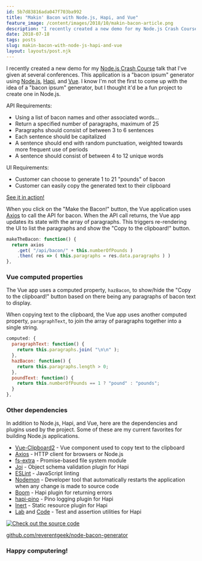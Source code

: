 ```yaml
---
id: 5b7d83816ada047f703ba992
title: "Makin' Bacon with Node.js, Hapi, and Vue"
feature_image: /content/images/2018/10/makin-bacon-article.png
description: "I recently created a new demo for my Node.js Crash Course talk that I've given at several conferences. This application is a \"bacon ipsum\"…"
date: 2018-07-18
tags: posts
slug: makin-bacon-with-node-js-hapi-and-vue
layout: layouts/post.njk
---
```


I recently created a new demo for my [Node.js Crash Course](https://speakerdeck.com/reverentgeek/node-dot-js-crash-course-kcdc-2018) talk that I've given at several conferences. This application is a "bacon ipsum" generator using [Node.js](https://nodejs.org/), [Hapi](https://hapijs.com/), and [Vue](https://vuejs.org/). I know I'm not the first to come up with the idea of a "bacon ipsum" generator, but I thought it'd be a fun project to create one in Node.js.

API Requirements:

* Using a list of bacon names and other associated words...
* Return a specified number of paragraphs, maximum of 25
* Paragraphs should consist of between 3 to 6 sentences
* Each sentence should be capitalized
* A sentence should end with random punctuation, weighted towards more frequent use of periods
* A sentence should consist of between 4 to 12 unique words

UI Requirements:

* Customer can choose to generate 1 to 21 "pounds" of bacon
* Customer can easily copy the generated text to their clipboard

[See it in action!](https://node-bacon-generator.herokuapp.com/)

When you click on the "Make the Bacon!" button, the Vue application uses [Axios](https://www.npmjs.com/package/axios) to call the API for bacon. When the API call returns, the Vue app updates its state with the array of paragraphs. This triggers re-rendering the UI to list the paragraphs and show the "Copy to the clipboard!" button.

```javascript
makeTheBacon: function() {
  return axios
    .get( "/api/bacon/" + this.numberOfPounds )
    .then( res => ( this.paragraphs = res.data.paragraphs ) )
},
```

### Vue computed properties

The Vue app uses a computed property, `hazBacon`, to show/hide the "Copy to the clipboard!" button based on there being any paragraphs of bacon text to display.

When copying text to the clipboard, the Vue app uses another computed property, `paragraphText`, to join the array of paragraphs together into a single string.

```javascript
computed: {
  paragraphText: function() {
    return this.paragraphs.join( "\n\n" );
  },
  hazBacon: function() {
    return this.paragraphs.length > 0;
  },
  poundText: function() {
    return this.numberOfPounds == 1 ? "pound" : "pounds";
  }
},
```

### Other dependencies

In addition to Node.js, Hapi, and Vue, here are the dependencies and plugins used by the project. Some of these are my current favorites for building Node.js applications.

* [Vue-Clipboard2](https://www.npmjs.com/package/vue-clipboard2) - Vue component used to copy text to the clipboard
* [Axios](https://www.npmjs.com/package/axios) - HTTP client for browsers or Node.js
* [fs-extra](https://www.npmjs.com/package/fs-extra) - Promise-based file system module
* [Joi](https://www.npmjs.com/package/joi) - Object schema validation plugin for Hapi
* [ESLint](https://www.npmjs.com/package/eslint) - JavaScript linting
* [Nodemon](https://www.npmjs.com/package/nodemon) - Developer tool that automatically restarts the application when any change is made to source code
* [Boom](https://www.npmjs.com/package/boom) - Hapi plugin for returning errors
* [hapi-pino](https://www.npmjs.com/package/hapi-pino) - Pino logging plugin for Hapi
* [Inert](https://www.npmjs.com/package/inert) - Static resource plugin for Hapi
* [Lab](https://www.npmjs.com/package/lab) and [Code](https://www.npmjs.com/package/code) - Test and assertion utilities for Hapi

[![Check out the source code](/content/images/2018/07/check-out-the-source.png)](https://github.com/reverentgeek/node-bacon-generator)

[github.com/reverentgeek/node-bacon-generator](https://github.com/reverentgeek/node-bacon-generator)

### Happy computering!
